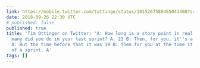 ```yaml
---
link: https://mobile.twitter.com/tottinge/status/1015267580465041408?s=12
date: 2018-09-26 22:30 UTC
# published: false
published: true
title: 'Tim Ottinger on Twitter: "A: How long is a story point in real time? B: How
  many did you do in your last sprint? A: 23 B: Then, for you, it''s a 23rd of a sprint
  A: But the time before that it was 19 B: Then for you at the time it was 1/19th
  of a sprint. A'
tags: []
---
```



